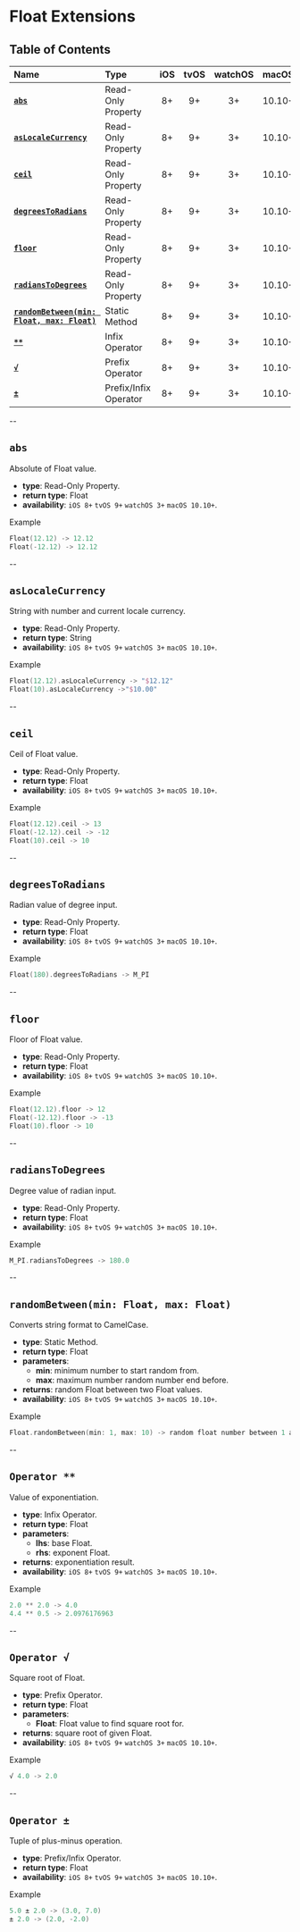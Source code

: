 # Float Extensions


## Table of Contents
| Name | Type | iOS | tvOS | watchOS | macOS |
|:--- | :--- | :---: | :---: | :---: | :---: |
| [**`abs`**](#abs) | Read-Only Property | 8+ | 9+ | 3+ | 10.10+ |
| [**`asLocaleCurrency`**](#aslocalecurrency) | Read-Only Property | 8+ | 9+ | 3+ | 10.10+ |
| [**`ceil`**](#ceil) | Read-Only Property | 8+ | 9+ | 3+ | 10.10+ |
| [**`degreesToRadians`**](#degreestoradians) | Read-Only Property | 8+ | 9+ | 3+ | 10.10+ |
| [**`floor`**](#floor) | Read-Only Property | 8+ | 9+ | 3+ | 10.10+ |
| [**`radiansToDegrees`**](#radianstodegrees) | Read-Only Property | 8+ | 9+ | 3+ | 10.10+ |
| [**`randomBetween(min: Float, max: Float)`**](#randombetweenmin-float-max-float) | Static Method | 8+ | 9+ | 3+ | 10.10+ |
| [**`**`**](#operator-) | Infix Operator | 8+ | 9+ | 3+ | 10.10+ |
| [**`√`**](#operator--1) | Prefix Operator | 8+ | 9+ | 3+ | 10.10+ |
| [**`±`**](#operator--2) | Prefix/Infix Operator | 8+ | 9+ | 3+ | 10.10+ |


--


## `abs`
Absolute of Float value.

 - **type**: Read-Only Property.
 - **return type**: Float
 - **availability**: `iOS 8+` `tvOS 9+` `watchOS 3+` `macOS 10.10+`.

Example

```swift
Float(12.12) -> 12.12
Float(-12.12) -> 12.12
```


--


## `asLocaleCurrency`
String with number and current locale currency.

 - **type**: Read-Only Property.
 - **return type**: String
 - **availability**: `iOS 8+` `tvOS 9+` `watchOS 3+` `macOS 10.10+`.

Example

```swift
Float(12.12).asLocaleCurrency -> "$12.12"
Float(10).asLocaleCurrency ->"$10.00"
```


--


## `ceil`
Ceil of Float value.

 - **type**: Read-Only Property.
 - **return type**: Float
 - **availability**: `iOS 8+` `tvOS 9+` `watchOS 3+` `macOS 10.10+`.

Example

```swift
Float(12.12).ceil -> 13
Float(-12.12).ceil -> -12
Float(10).ceil -> 10
```


--



## `degreesToRadians`
Radian value of degree input.

 - **type**: Read-Only Property.
 - **return type**: Float
 - **availability**: `iOS 8+` `tvOS 9+` `watchOS 3+` `macOS 10.10+`.

Example

```swift
Float(180).degreesToRadians -> M_PI
```


--


## `floor`
Floor of Float value.

 - **type**: Read-Only Property.
 - **return type**: Float
 - **availability**: `iOS 8+` `tvOS 9+` `watchOS 3+` `macOS 10.10+`.

Example

```swift
Float(12.12).floor -> 12
Float(-12.12).floor -> -13
Float(10).floor -> 10
```


--


## `radiansToDegrees`
Degree value of radian input.

 - **type**: Read-Only Property.
 - **return type**: Float
 - **availability**: `iOS 8+` `tvOS 9+` `watchOS 3+` `macOS 10.10+`.

Example

```swift
M_PI.radiansToDegrees -> 180.0
```


--


## `randomBetween(min: Float, max: Float)`
Converts string format to CamelCase.

 - **type**: Static Method.
 - **return type**: Float
 - **parameters**:
 	- **min**: minimum number to start random from.
 	- **max**: maximum number random number end before.
 - **returns**: random Float between two Float values. 
 - **availability**: `iOS 8+` `tvOS 9+` `watchOS 3+` `macOS 10.10+`.

Example

```swift
Float.randomBetween(min: 1, max: 10) -> random float number between 1 and 10

```


--


## `Operator **`
Value of exponentiation.

 - **type**: Infix Operator.
 - **return type**: Float
 - **parameters**:
 	- **lhs**: base Float.
 	- **rhs**: exponent Float.
 - **returns**: exponentiation result.
 - **availability**: `iOS 8+` `tvOS 9+` `watchOS 3+` `macOS 10.10+`.

Example

```swift
2.0 ** 2.0 -> 4.0
4.4 ** 0.5 -> 2.0976176963
```


--


## `Operator √`
Square root of Float.

 - **type**: Prefix Operator.
 - **return type**: Float
 - **parameters**:
 	- **Float**: Float value to find square root for.
 - **returns**: square root of given Float.
 - **availability**: `iOS 8+` `tvOS 9+` `watchOS 3+` `macOS 10.10+`.

Example

```swift
√ 4.0 -> 2.0
```


--


## `Operator ±`
Tuple of plus-minus operation.

 - **type**: Prefix/Infix Operator.
 - **return type**: Float
 - **availability**: `iOS 8+` `tvOS 9+` `watchOS 3+` `macOS 10.10+`.

Example

```swift
5.0 ± 2.0 -> (3.0, 7.0)
± 2.0 -> (2.0, -2.0)
```

